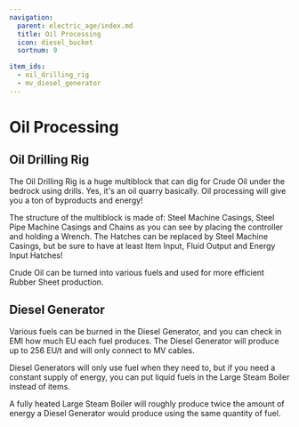 ```yaml
---
navigation:
  parent: electric_age/index.md
  title: Oil Processing
  icon: diesel_bucket
  sortnum: 9

item_ids:
  - oil_drilling_rig
  - mv_diesel_generator
---
```


# Oil Processing

<GameScene zoom="2"  interactive={true}>
  <ImportStructure src="../assets/structures/oil_drilling_rig.snbt" />
</GameScene>

## Oil Drilling Rig

<Recipe id="modern_industrialization:oil/oil_drilling_rig_asbl" />

The Oil Drilling Rig is a huge multiblock that can dig for Crude Oil under the bedrock using drills. Yes, it's an oil quarry basically. Oil processing will give you a ton of byproducts and energy!

The structure of the multiblock is made of: Steel Machine Casings, Steel Pipe Machine Casings and Chains as you can see by placing the controller and holding a Wrench. The Hatches can be replaced by Steel Machine Casings, but be sure to have at least Item Input, Fluid Output and Energy Input Hatches!

Crude Oil can be turned into various fuels and used for more efficient Rubber Sheet production.

## Diesel Generator

<Recipe id="modern_industrialization:electric_age/machine/mv_diesel_generator_asbl" />

Various fuels can be burned in the Diesel Generator, and you can check in EMI how much EU each fuel produces. The Diesel Generator will produce up to 256 EU/t and will only connect to MV cables.

Diesel Generators will only use fuel when they need to, but if you need a constant supply of energy, you can put liquid fuels in the Large Steam Boiler instead of items.

A fully heated Large Steam Boiler will roughly produce twice the amount of energy a Diesel Generator would produce using the same quantity of fuel.
